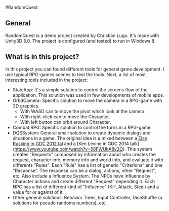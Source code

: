 #RandomQuest

## General
RandomQuest is a demo project created by Christian Lugo. It's made with Unity3D 5.0. The project is configured (and tested) to run in Windows 8.

## What is in this project?

In this project you can found different tools for general game development. I use typical RPG-games scenes to test the tools. Next, a list of most interesting tools included in the project:

  - StateApp: It's a simple solution to control the screens flow of the application. This solution was used in few developments of mobile apps.
  - OrbitCamera: Specific solution to move the camera in a RPG-game with 3D graphics. 
    - With WASD can to move the pivot which look at the camera.
    - With right-click can to move the Character.
    - With left button can orbit around Character.
  - Combat RPG: Specific solution to control the turns in a RPG-game.
  - DQSSystem: General small solution to create dynamic dialogs and situations in a game. The original idea is a mixed between a [Elan Rusking in GDC 2012 tal](http://www.gamasutra.com/view/news/198377/Video_Valves_system_for_creating_AIdriven_dynamic_dialog.php) and a [Ken Levine in GDC 2014 talk] (https://www.youtube.com/watch?v=58FWUkA8y2Q). This system creates "Requests" composed by information about who creates the request, character info, memory info and world info, and evaluate it with differents "Rules". Each "Rule" has a list of generic "Criterions" and one "Response". The response can be a dialog, actions, other "Request", etc. Also include a Influence System. The NPCs have influence by Character actions and create different "Request" depending it. Each NPC has a list of  different kind of "Influence" (Kill, Attack, Steal) and a value for or against of it.
  - Other general solutions: Behavior Trees, Input Controller, DiceShuffle (a solutions for pseudo randoms numbers), etc. 
